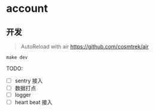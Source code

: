# account

## 开发
> AutoReload with air
> https://github.com/cosmtrek/air

```$xslt
make dev
```

TODO:
- [ ] sentry 接入
- [ ] 数据打点
- [ ] logger
- [ ] heart beat 接入